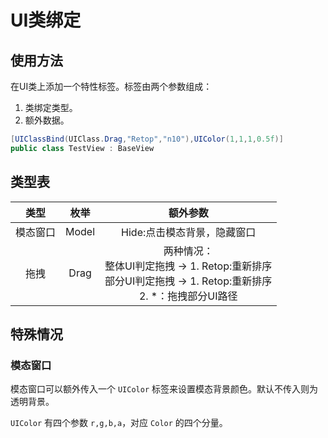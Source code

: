 # UI类绑定

## 使用方法

在UI类上添加一个特性标签。标签由两个参数组成：

1. 类绑定类型。
2. 额外数据。

```C# 
[UIClassBind(UIClass.Drag,"Retop","n10"),UIColor(1,1,1,0.5f)]
public class TestView : BaseView
```

## 类型表

|类型|枚举|额外参数|
|:-:|:-:|:-:|
|模态窗口|Model|Hide:点击模态背景，隐藏窗口|
|拖拽|Drag|两种情况：<br>整体UI判定拖拽 -> 1. Retop:重新排序<br>部分UI判定拖拽 -> 1. Retop:重新排序 <br>2. *：拖拽部分UI路径|

## 特殊情况

### 模态窗口

模态窗口可以额外传入一个 `UIColor` 标签来设置模态背景颜色。默认不传入则为透明背景。

`UIColor` 有四个参数 `r,g,b,a`，对应 `Color` 的四个分量。